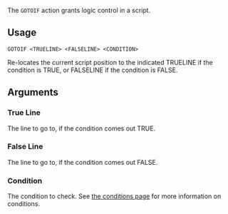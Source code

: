 The `GOTOIF` action grants logic control in a script.

## Usage
```
GOTOIF <TRUELINE> <FALSELINE> <CONDITION>
```
Re-locates the current script position to the indicated TRUELINE if the condition is TRUE, or FALSELINE if the condition is FALSE.

## Arguments
### True Line
The line to go to, if the condition comes out TRUE.

### False Line
The line to go to, if the condition comes out FALSE.

### Condition
The condition to check. See [the conditions page](https://github.com/Thundermaker300/ScriptedEvents/wiki/Conditions) for more information on conditions.